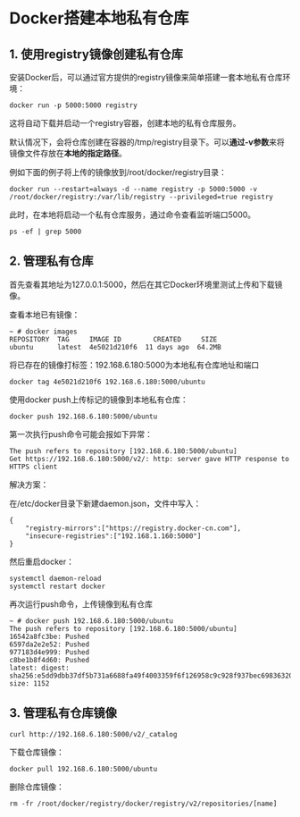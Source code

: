 # Docker搭建本地私有仓库

## 1. 使用registry镜像创建私有仓库

安装Docker后，可以通过官方提供的registry镜像来简单搭建一套本地私有仓库环境：

```
docker run -p 5000:5000 registry
```

这将自动下载并启动一个registry容器，创建本地的私有仓库服务。

默认情况下，会将仓库创建在容器的/tmp/registry目录下。可以**通过-v参数**来将镜像文件存放在**本地的指定路径**。

例如下面的例子将上传的镜像放到/root/docker/registry目录：

```
docker run --restart=always -d --name registry -p 5000:5000 -v /root/docker/registry:/var/lib/registry --privileged=true registry
```



此时，在本地将启动一个私有仓库服务，通过命令查看监听端口5000。

```
ps -ef | grep 5000
```



## 2. 管理私有仓库

首先查看其地址为127.0.0.1:5000，然后在其它Docker环境里测试上传和下载镜像。

查看本地已有镜像：


```
~ # docker images                                                       
REPOSITORY  TAG  	IMAGE ID  		CREATED  	SIZE
ubuntu  	latest  4e5021d210f6  11 days ago  64.2MB
```



将已存在的镜像打标签：192.168.6.180:5000为本地私有仓库地址和端口

```
docker tag 4e5021d210f6 192.168.6.180:5000/ubuntu
```



使用docker push上传标记的镜像到本地私有仓库：

```
docker push 192.168.6.180:5000/ubuntu
```



第一次执行push命令可能会报如下异常：

```
The push refers to repository [192.168.6.180:5000/ubuntu]
Get https://192.168.6.180:5000/v2/: http: server gave HTTP response to HTTPS client
```



解决方案：

在/etc/docker目录下新建daemon.json，文件中写入：

```
{
    "registry-mirrors":["https://registry.docker-cn.com"],
    "insecure-registries":["192.168.1.160:5000"]
}
```



然后重启docker：

```
systemctl daemon-reload
systemctl restart docker
```



再次运行push命令，上传镜像到私有仓库

```
~ # docker push 192.168.6.180:5000/ubuntu
The push refers to repository [192.168.6.180:5000/ubuntu]
16542a8fc3be: Pushed 
6597da2e2e52: Pushed 
977183d4e999: Pushed 
c8be1b8f4d60: Pushed 
latest: digest: sha256:e5dd9dbb37df5b731a6688fa49f4003359f6f126958c9c928f937bec69836320 size: 1152
```



## 3. 管理私有仓库镜像

```
curl http://192.168.6.180:5000/v2/_catalog
```

下载仓库镜像：

```
docker pull 192.168.6.180:5000/ubuntu
```

删除仓库镜像：

```
rm -fr /root/docker/registry/docker/registry/v2/repositories/[name]
```

